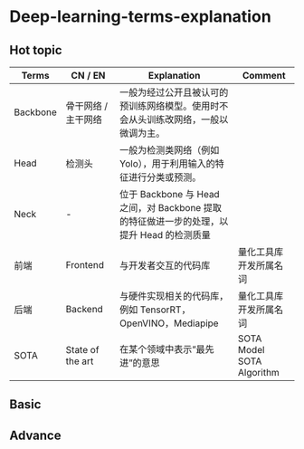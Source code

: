 # Deep-learning-terms-explanation

## Hot topic

| Terms | CN / EN | Explanation | Comment |
| --- | --- | --- | --- |
| Backbone | 骨干网络 / 主干网络 | 一般为经过公开且被认可的预训练网络模型。使用时不会从头训练改网络，一般以微调为主。 | |
| Head | 检测头 | 一般为检测类网络（例如 Yolo），用于利用输入的特征进行分类或预测。 | |
| Neck | - | 位于 Backbone 与 Head 之间，对 Backbone 提取的特征做进一步的处理，以提升 Head 的检测质量 | |
| 前端 | Frontend | 与开发者交互的代码库 | 量化工具库开发所属名词 |
| 后端 | Backend | 与硬件实现相关的代码库，例如 TensorRT，OpenVINO，Mediapipe | 量化工具库开发所属名词 |
| SOTA | State of the art | 在某个领域中表示“最先进”的意思 | SOTA Model<br>SOTA Algorithm |

## Basic

## Advance

